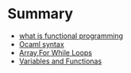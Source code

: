 # Summary

* [what is functional programming](new_to_functional_programming.md)
* [Ocaml syntax](Ocaml_basic.md)
* [Array,For While Loops](Array_For_Loops.md)
* [Variables and Functionas](Variables_and_Functionas.md)
